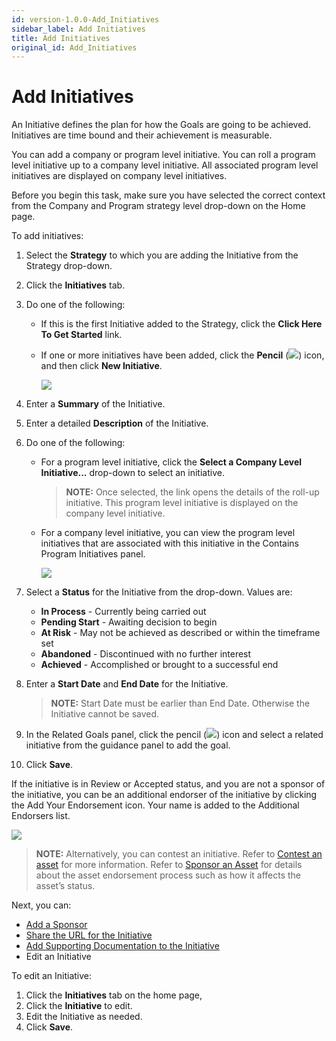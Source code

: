 ```yaml
---
id: version-1.0.0-Add_Initiatives
sidebar_label: Add Initiatives
title: Add Initiatives
original_id: Add_Initiatives
---
```


# Add Initiatives

An Initiative defines the plan for how the Goals are going to be
achieved. Initiatives are time bound and their achievement is
measurable.

You can add a company or program level initiative. You can roll a
program level initiative up to a company level initiative. All
associated program level initiatives are displayed on company level
initiatives.

Before you begin this task, make sure you have selected the correct
context from the Company and Program strategy level drop-down on the
Home page.

To add initiatives:

1.  Select the **Strategy** to which you are adding the Initiative from
    the Strategy drop-down.

2.  Click the **Initiatives** tab.

3.  Do one of the following:
    
      - If this is the first Initiative added to the Strategy, click the
        **Click Here To Get Started** link.
    
      - If one or more initiatives have been added, click the **Pencil**
        (![](Resources/Images/edit_pencil1.png)) icon, and then click
        **New Initiative**.
        
        ![](Resources/Images/NewInitiative.png)

4.  Enter a **Summary** of the Initiative.

5.  Enter a detailed **Description** of the Initiative.

6.  Do one of the following:
    
      - For a program level initiative, click the **Select a Company
        Level Initiative...** drop-down to select an initiative.
        
        >**NOTE:** Once selected, the link opens the details of the
        roll-up initiative. This program level initiative is displayed
        on the company level initiative.
    
      - For a company level initiative, you can view the program level
        initiatives that are associated with this initiative in the
        Contains Program Initiatives panel.
        
        ![](Resources/Images/CompanyLevelInitwProgamInit.png)

7.  Select a **Status** for the Initiative from the drop-down. Values
    are:
    
      - **In Process** - Currently being carried out
      - **Pending Start** - Awaiting decision to begin
      - **At Risk** - May not be achieved as described or within the
        timeframe set
      - **Abandoned** - Discontinued with no further interest
      - **Achieved** - Accomplished or brought to a successful end

8.  Enter a **Start Date** and **End Date** for the Initiative.
    
    >**NOTE:** Start Date must be earlier than End Date. Otherwise the
    Initiative cannot be saved.

9.  In the Related Goals panel, click the pencil
    (![](Resources/Images/pencil_icon_related_goals.png)) icon and
    select a related initiative from the guidance panel to add the goal.

10. Click **Save**.

If the initiative is in Review or Accepted status, and you are not a
sponsor of the initiative, you can be an additional endorser of the
initiative by clicking the Add Your Endorsement icon. Your name is added
to the Additional Endorsers list.

![](Resources/Images/addtional_endorser.png)

>**NOTE:** Alternatively, you can contest an initiative. Refer to
[Contest an asset](Contest_an_Asset_Non-sponsors.md) for more
information. Refer to [Sponsor an Asset](Sponsor_an_Asset.md) for
details about the asset endorsement process such as how it affects the
asset’s status.

Next, you can:

  - [Add a Sponsor](Add_a_Sponsor_to_an_Asset.md)
  - [Share the URL for the Initiative](Share_URLs_for_Assets.md)
  - [Add Supporting Documentation to the
    Initiative](Add_Supporting_Doc.md)
  - Edit an Initiative

To edit an Initiative:

1.  Click the **Initiatives** tab on the home page,
2.  Click the **Initiative** to edit.
3.  Edit the Initiative as needed.
4.  Click **Save**.
